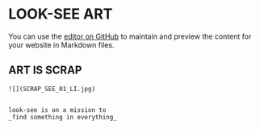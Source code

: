 # LOOK-SEE ART

You can use the [editor on GitHub](https://github.com/looksee-art/art-is-scrap.io/edit/master/index.md) to maintain and preview the content for your website in Markdown files.



## ART IS SCRAP

```
![](SCRAP_SEE_01_LI.jpg)


look-see is on a mission to 
_find something in everything_








